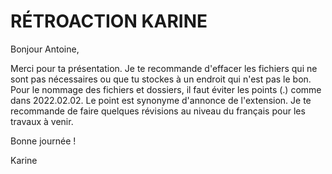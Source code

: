 # RÉTROACTION KARINE

Bonjour Antoine,

Merci pour ta présentation. Je te recommande d'effacer les fichiers qui ne sont pas nécessaires ou que tu stockes à un endroit qui n'est pas le bon. Pour le nommage des fichiers et dossiers, il faut éviter les points (.) comme dans 2022.02.02. Le point est synonyme d'annonce de l'extension. Je te recommande de faire quelques révisions au niveau du français pour les travaux à venir.

Bonne journée !

Karine
